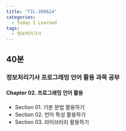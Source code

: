 ```yaml
---
title: "TIL-200624"
categories:
  - Today I Learned
tags:
  - 정보처리기사
---
```


## 40분
### 정보처리기사 프로그래밍 언어 활용 과목 공부
#### Chapter 02. 프로그래밍 언어 활용
  - Section 01. 기본 문법 활용하기
  - Section 02. 언어 특성 활용하기
  - Section 03. 라이브러리 활용하기
